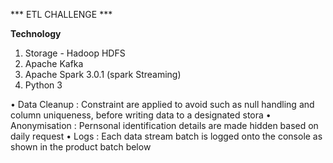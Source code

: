 *** ETL CHALLENGE ***

**Technology**

1. Storage - Hadoop HDFS
2. Apache Kafka
3. Apache Spark 3.0.1 (spark Streaming)
4. Python 3

• Data Cleanup : Constraint are applied to avoid such as null handling and column uniqueness, before writing data to a designated stora
• Anonymisation : Pernsonal identification details are made hidden based on daily request 
• Logs : Each data stream batch is logged onto the console as shown in the product batch below

